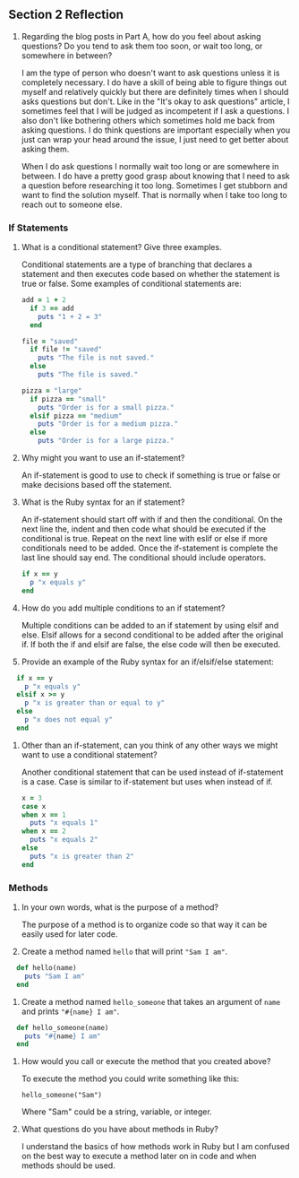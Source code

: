 ## Section 2 Reflection

1. Regarding the blog posts in Part A, how do you feel about asking questions? Do you tend to ask them too soon, or wait too long, or somewhere in between?

    I am the type of person who doesn't want to ask questions unless it is completely necessary. I do have a skill of being able to figure things out myself and relatively quickly but there are definitely times when I should asks questions but don't. Like in the "It's okay to ask questions" article, I sometimes feel that I will be judged as incompetent if I ask a questions. I also don't like bothering others which sometimes hold me back from asking questions. I do think questions are important especially when you just can wrap your head around the issue, I just need to get better about asking them.

    When I do ask questions I normally wait too long or are somewhere in between. I do have a pretty good grasp about knowing that I need to ask a question before researching it too long. Sometimes I get stubborn and want to find the solution myself. That is normally when I take too long to reach out to someone else.

### If Statements

1. What is a conditional statement? Give three examples.

    Conditional statements are a type of branching that declares a statement and then executes code based on whether the statement is true or false. Some examples of conditional statements are:

    ```ruby
    add = 1 + 2
      if 3 == add
        puts "1 + 2 = 3"
      end

    file = "saved"
      if file != "saved"
        puts "The file is not saved."
      else
        puts "The file is saved."

    pizza = "large"
      if pizza == "small"
        puts "Order is for a small pizza."
      elsif pizza == "medium"
        puts "Order is for a medium pizza."
      else
        puts "Order is for a large pizza."
    ```

1. Why might you want to use an if-statement?

    An if-statement is good to use to check if something is true or false or make decisions based off the statement.

1. What is the Ruby syntax for an if statement?

    An if-statement should start off with if and then the conditional. On the next line the, indent and then code what should be executed if the conditional is true. Repeat on the next line with eslif or else if more conditionals need to be added. Once the if-statement is complete the last line should say end. The conditional should include operators.

    ```ruby
    if x == y
      p "x equals y"
    end
    ```

1. How do you add multiple conditions to an if statement?

    Multiple conditions can be added to an if statement by using elsif and else. Elsif allows for a second conditional to be added after the original if. If both the if and elsif are false, the else code will then be executed.

1. Provide an example of the Ruby syntax for an if/elsif/else statement:

  ```ruby
    if x == y
      p "x equals y"
    elsif x >= y
      p "x is greater than or equal to y"
    else
      p "x does not equal y"
    end
  ```

1. Other than an if-statement, can you think of any other ways we might want to use a conditional statement?

    Another conditional statement that can be used instead of if-statement is a case. Case is similar to if-statement but uses when instead of if.
    ```ruby
    x = 3
    case x
    when x == 1
      puts "x equals 1"
    when x == 2
      puts "x equals 2"
    else
      puts "x is greater than 2"
    end
    ```

### Methods

1. In your own words, what is the purpose of a method?

    The purpose of a method is to organize code so that way it can be easily used for later code.

1. Create a method named `hello` that will print `"Sam I am"`.

  ```ruby
    def hello(name)
      puts "Sam I am"
    end
  ```

1. Create a method named `hello_someone` that takes an argument of `name` and prints `"#{name} I am"`.

  ```ruby
    def hello_someone(name)
      puts "#{name} I am"
    end
  ```

1. How would you call or execute the method that you created above?

    To execute the method you could write something like this:

    `hello_someone("Sam")`

    Where "Sam" could be a string, variable, or integer.

1. What questions do you have about methods in Ruby?

    I understand the basics of how methods work in Ruby but I am confused on the best way to execute a method later on in code and when methods should be used.

